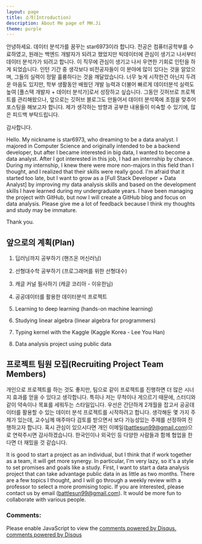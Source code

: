 ```yaml
---
layout: page
title: 소개(Introduction)
description: About Me page of MH.Ji
theme: purple
---
```


안녕하세요. 데이터 분석가를 꿈꾸는 star6973이라 합니다. 전공은 컴퓨터공학부를 수료하였고, 원래는 백엔드 개발자가 되려고 했었지만 빅데이터에 관심이 생기고 나서부터 데이터 분석가가 되려고 합니다. 이 직무에 관심이 생기고 나서 우연한 기회로 인턴을 하게 되었습니다. 인턴 기간 중 생각보다 비전공자들이 이 분야에 많이 있다는 것을 알았으며, 그들의 실력이 정말 훌륭하다는 것을 깨달았습니다. 너무 늦게 시작한건 아닌지 두려운 마음도 있지만, 학부 생활동안 배웠던 개발 능력과 더불어 빠르게 데이터분석 실력도 높여 [풀스택 개발자 + 데이터 분석가]로서 성장하고 싶습니다. 그동안 깃허브로 프로젝트를 관리해왔으나, 앞으로는 깃허브 블로그도 만들어서 데이터 분석쪽에 초점을 맞추어 포스팅을 해보고자 합니다. 제가 생각하는 방향과 공부한 내용들이 미숙할 수 있기에, 많은 피드백 부탁드립니다. 

감사합니다.

Hello. My nickname is star6973, who dreaming to be a data analyst. I majored in Computer Science and originally intended to be a backend developer, but after I became interested in big data, I wanted to become a data analyst. After I got interested in this job, I had an internship by chance. During my internship, I knew there were more non-majors in this field than I thought, and I realized that their skills were really good. I'm afraid that it started too late, but I want to grow as a [Full Stack Developer + Data Analyst] by improving my data analysis skills and based on the development skills I have learned during my undergraduate years. I have been managing the project with GitHub, but now I will create a GitHub blog and focus on data analysis. Please give me a lot of feedback because I think my thoughts and study may be immature.

Thank you.

## 앞으로의 계획(Plan)

1. 딥러닝까지 공부하기 (핸즈온 머신러닝)
2. 선형대수학 공부하기 (프로그래머를 위한 선형대수)
3. 캐글 커널 필사하기 (캐글 코리아 - 이유한님)
4. 공공데이터를 활용한 데이터분석 프로젝트

1. Learning to deep learning (hands-on machine learning)
2. Studying linear algebra (linear algebra for programmers)
3. Typing kernel with the Kaggle (Kaggle Korea - Lee You Han)
4. Data analysis project using public data

## 프로젝트 팀원 모집(Recruiting Project Team Members)

개인으로 프로젝트를 하는 것도 좋지만, 팀으로 같이 프로젝트를 진행하면 더 많은 시너지 효과를 얻을 수 있다고 생각합니다. 특히나 저는 무척이나 게으르기 때문에, 스터디와 같이 약속이나 목표를 세워두는 스타일입니다. 우선은 간단하게 2개월을 잡고서 공공데이터를 활용할 수 있는 데이터 분석 프로젝트를 시작하려고 합니다. 생각해둔 몇 가지 주제가 있는데, 교수님께 매주마다 검토를 받으면서 보다 가능성있는 주제를 선정하여 진행하고자 합니다. 혹시 관심이 있으시다면 개인 이메일(battlesun99@gmail.com)으로 연락주시면 감사하겠습니다. 한국인이나 외국인 등 다양한 사람들과 함께 협업을 한다면 더 재밌을 것 같습니다.

It is good to start a project as an individual, but I think that if work together as a team, it will get more synergy. In particular, I'm very lazy, so it's a style to set promises and goals like a study. First, I want to start a data analysis project that can take advantage public data in as little as two months. There are a few topics I thought, and I will go through a weekly review with a professor to select a more promising topic. If you are interested, please contact us by email (battlesun99@gmail.com). It would be more fun to collaborate with various people.

### Comments:

<div id="disqus_thread"></div>
<script type="text/javascript">
  /* * * CONFIGURATION VARIABLES: EDIT BEFORE PASTING INTO YOUR WEBPAGE * * */
  var disqus_shortname = '{{site.disqushandler}}';

  /* * * DON'T EDIT BELOW THIS LINE * * */
  (function() {
      var dsq = document.createElement('script'); dsq.type = 'text/javascript'; dsq.async = true;
      dsq.src = '//' + disqus_shortname + '.disqus.com/embed.js';
      (document.getElementsByTagName('head')[0] || document.getElementsByTagName('body')[0]).appendChild(dsq);
  })();
</script>
<noscript>Please enable JavaScript to view the <a href="http://disqus.com/?ref_noscript">comments powered by Disqus.</a></noscript>
<a href="http://disqus.com" class="dsq-brlink">comments powered by <span class="logo-disqus">Disqus</span></a>

<script src="https://txtpen.com/embed.js?site={{site.txtpenhandler}}" />
